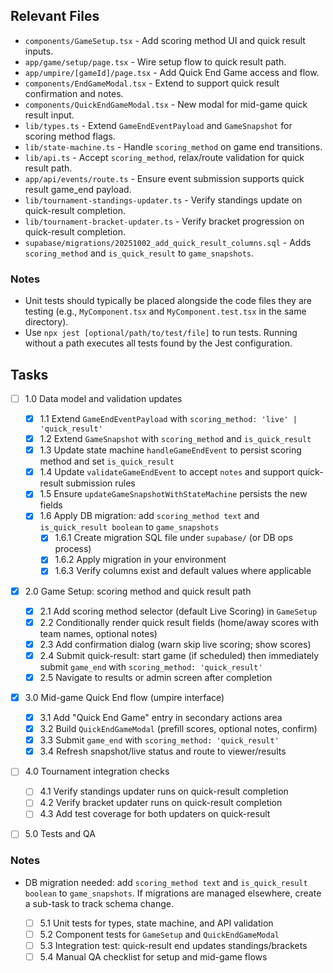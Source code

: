 ## Relevant Files

- `components/GameSetup.tsx` - Add scoring method UI and quick result inputs.
- `app/game/setup/page.tsx` - Wire setup flow to quick result path.
- `app/umpire/[gameId]/page.tsx` - Add Quick End Game access and flow.
- `components/EndGameModal.tsx` - Extend to support quick result confirmation and notes.
- `components/QuickEndGameModal.tsx` - New modal for mid-game quick result input.
- `lib/types.ts` - Extend `GameEndEventPayload` and `GameSnapshot` for scoring method flags.
- `lib/state-machine.ts` - Handle `scoring_method` on game end transitions.
- `lib/api.ts` - Accept `scoring_method`, relax/route validation for quick result path.
- `app/api/events/route.ts` - Ensure event submission supports quick result game_end payload.
- `lib/tournament-standings-updater.ts` - Verify standings update on quick-result completion.
- `lib/tournament-bracket-updater.ts` - Verify bracket progression on quick-result completion.
- `supabase/migrations/20251002_add_quick_result_columns.sql` - Adds `scoring_method` and `is_quick_result` to `game_snapshots`.

### Notes

- Unit tests should typically be placed alongside the code files they are testing (e.g., `MyComponent.tsx` and `MyComponent.test.tsx` in the same directory).
- Use `npx jest [optional/path/to/test/file]` to run tests. Running without a path executes all tests found by the Jest configuration.

## Tasks

- [ ] 1.0 Data model and validation updates

  - [x] 1.1 Extend `GameEndEventPayload` with `scoring_method: 'live' | 'quick_result'`
  - [x] 1.2 Extend `GameSnapshot` with `scoring_method` and `is_quick_result`
  - [x] 1.3 Update state machine `handleGameEndEvent` to persist scoring method and set `is_quick_result`
  - [x] 1.4 Update `validateGameEndEvent` to accept `notes` and support quick-result submission rules
  - [x] 1.5 Ensure `updateGameSnapshotWithStateMachine` persists the new fields
  - [x] 1.6 Apply DB migration: add `scoring_method text` and `is_quick_result boolean` to `game_snapshots`
    - [x] 1.6.1 Create migration SQL file under `supabase/` (or DB ops process)
    - [x] 1.6.2 Apply migration in your environment
    - [x] 1.6.3 Verify columns exist and default values where applicable

- [x] 2.0 Game Setup: scoring method and quick result path

  - [x] 2.1 Add scoring method selector (default Live Scoring) in `GameSetup`
  - [x] 2.2 Conditionally render quick result fields (home/away scores with team names, optional notes)
  - [x] 2.3 Add confirmation dialog (warn skip live scoring; show scores)
  - [x] 2.4 Submit quick-result: start game (if scheduled) then immediately submit `game_end` with `scoring_method: 'quick_result'`
  - [x] 2.5 Navigate to results or admin screen after completion

- [x] 3.0 Mid-game Quick End flow (umpire interface)

  - [x] 3.1 Add "Quick End Game" entry in secondary actions area
  - [x] 3.2 Build `QuickEndGameModal` (prefill scores, optional notes, confirm)
  - [x] 3.3 Submit `game_end` with `scoring_method: 'quick_result'`
  - [x] 3.4 Refresh snapshot/live status and route to viewer/results

- [ ] 4.0 Tournament integration checks

  - [ ] 4.1 Verify standings updater runs on quick-result completion
  - [ ] 4.2 Verify bracket updater runs on quick-result completion
  - [ ] 4.3 Add test coverage for both updaters on quick-result

- [ ] 5.0 Tests and QA

### Notes

- DB migration needed: add `scoring_method text` and `is_quick_result boolean` to `game_snapshots`. If migrations are managed elsewhere, create a sub-task to track schema change.

  - [ ] 5.1 Unit tests for types, state machine, and API validation
  - [ ] 5.2 Component tests for `GameSetup` and `QuickEndGameModal`
  - [ ] 5.3 Integration test: quick-result end updates standings/brackets
  - [ ] 5.4 Manual QA checklist for setup and mid-game flows
